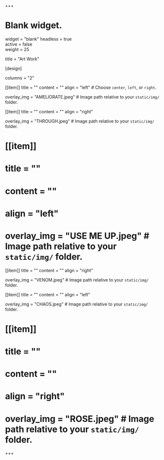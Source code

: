 +++
# Blank widget.
widget = "blank" 
headless = true  
active = false  
weight = 25  

title = "Art Work"

[design]

columns = "2"

[[item]]
  title = ""
  content = ""
  align = "left"  # Choose `center`, `left`, or `right`.

  overlay_img = "AMELIORATE.jpeg"  # Image path relative to your `static/img/` folder.
  
[[item]]
  title = ""
  content = ""
  align = "right"

  overlay_img = "THROUGH.jpeg"  # Image path relative to your `static/img/` folder.
  
# [[item]]
 # title = ""
  # content = ""
  # align = "left"

  # overlay_img = "USE ME UP.jpeg"  # Image path relative to your `static/img/` folder.
  
[[item]]
  title = ""
  content = ""
  align = "right"

  overlay_img = "VENOM.jpeg"  # Image path relative to your `static/img/` folder.
  
 [[item]]
  title = ""
  content = ""
  align = "left"

  overlay_img = "CHAOS.jpeg"  # Image path relative to your `static/img/` folder.
  
 # [[item]]
  # title = ""
  # content = ""
  # align = "right"

  # overlay_img = "ROSE.jpeg"  # Image path relative to your `static/img/` folder.

+++
